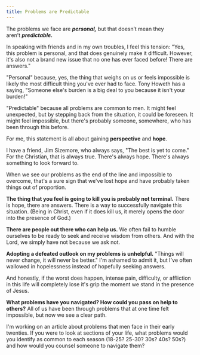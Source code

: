 ```yaml
---
title: Problems are Predictable
---
```

The problems we face are _**personal,**_ but that doesn’t mean they aren’t **_predictable._**

In speaking with friends and in my own troubles, I feel this tension: "Yes, this problem is personal, and that does genuinely make it difficult. However, it's also not a brand new issue that no one has ever faced before! There are answers."

"Personal" because, yes, the thing that weighs on us or feels impossible is likely the most difficult thing you've ever had to face. Tony Howeth has a saying, "Someone else's burden is a big deal to you because it isn't your burden!"

"Predictable" because all problems are common to men. It might feel unexpected, but by stepping back from the situation, it could be foreseen. It might feel impossible, but there's probably someone, somewhere, who has been through this before.

For me, this statement is all about gaining **perspective** and **hope**.

I have a friend, Jim Sizemore, who always says, "The best is yet to come." For the Christian, that is always true. There's always hope. There's always something to look forward to.

When we see our problems as the end of the line and impossible to overcome, that's a sure sign that we've lost hope and have probably taken things out of proportion.

**The thing that you feel is going to kill you is probably not terminal.** There is hope, there are answers. There is a way to successfully navigate this situation. (Being in Christ, even if it does kill us, it merely opens the door into the presence of God.)

**There are people out there who can help us.** We often fail to humble ourselves to be ready to seek and receive wisdom from others. And with the Lord, we simply have not because we ask not.

**Adopting a defeated outlook on my problems is unhelpful.** "Things will never change, it will never be better." I'm ashamed to admit it, but I've often wallowed in hopelessness instead of hopefully seeking answers.

And honestly, if the worst does happen, intense pain, difficulty, or affliction in this life will completely lose it's grip the moment we stand in the presence of Jesus.

**What problems have you navigated? How could you pass on help to others?** All of us have been through problems that at one time felt impossible, but now we see a clear path.

I'm working on an article about problems that men face in their early twenties. If you were to look at sections of your life, what problems would you identify as common to each season (18-25? 25-30? 30s? 40s? 50s?) and how would you counsel someone to navigate them?